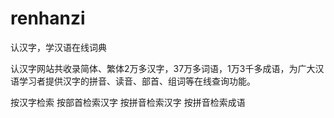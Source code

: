 renhanzi
========

认汉字，学汉语在线词典

认汉字网站共收录简体、繁体2万多汉字，37万多词语，1万3千多成语，为广大汉语学习者提供汉字的拼音、读音、部首、组词等在线查询功能。

按汉字检索
按部首检索汉字
按拼音检索汉字
按拼音检索成语
